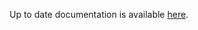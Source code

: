<!-- DO NOT EDIT THIS FILE MANUALLY  -->
<!-- Please read the https://github.com/linuxserver/docker-webtop/blob/debian-kde/.github/CONTRIBUTING.md -->

Up to date documentation is available [here](https://github.com/linuxserver/docker-webtop/blob/master/README.md).
